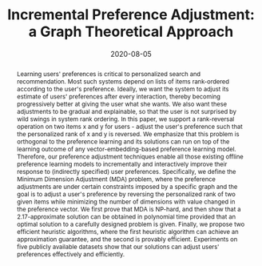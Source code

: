 ---
title: "Incremental Preference Adjustment: a Graph Theoretical Approach"
authors:
- Liangjun Song
- Junhao Gan
- admin
- Boyu Ruan
- H. V. Jagadish
- Timos Sellis

publication_types: ["1"]
publication: In *the VLDB Journal*
publication_short: In *VLDB Journal*
date: "2020-08-05"

abstract: Learning users' preferences is critical to personalized search and recommendation. Most such systems depend on lists of items rank-ordered according to the user's preference. Ideally, we want the system to adjust its estimate of users' preferences after every interaction, thereby becoming progressively better at giving the user what she wants. We also want these adjustments to be gradual and explainable, so that the user is not surprised by wild swings in system rank ordering. In this paper, we support a rank-reversal operation on two items x and y for users - adjust the user's preference such that the personalized rank of x and y is reversed. We emphasize that this problem is orthogonal to the preference learning and its solutions can run on top of the learning outcome of any vector-embedding-based preference learning model. Therefore, our preference adjustment techniques enable all those existing offline preference learning models to incrementally and interactively improve their response to (indirectly specified) user preferences. Specifically, we define the Minimum Dimension Adjustment (MDA) problem, where the preference adjustments are under certain constraints imposed by a specific graph and the goal is to adjust a user's preference by reversing the personalized rank of two given items while minimizing the number of dimensions with value changed in the preference vector. We first prove that MDA is NP-hard, and then show that a 2.17-approximate solution can be obtained in polynomial time provided that an optimal solution to a carefully designed problem is given. Finally, we propose two efficient heuristic algorithms, where the first heuristic algorithm can achieve an approximation guarantee, and the second is provably efficient. Experiments on five publicly available datasets show that our solutions can adjust users' preferences effectively and efficiently.


#tags:
#- Source Themes
featured: true



links:
url_pdf: 'papers/vldbj20-p.pdf'

---